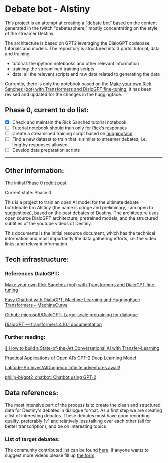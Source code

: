 # Debate bot - AIstiny

This project is an attempt at creating a "debate bot" based on the content generated in the twitch "debatesphere," mostly concentrating on the style of the streamer Destiny.

The architecture is based on GPT2 leveraging the DialoGPT codebase, tutorials and models. The repository is structured into 3 parts: tutorial, data and training.

* tutorial: the ipython notebooks and other relevant information
* training: the streamlined training scripts
* data: all the relevant scripts and raw data related to generating the data

Currently, there is only the notebook based on the [Make your own Rick Sanchez (bot) with Transformers and DialoGPT fine-tuning](https://towardsdatascience.com/make-your-own-rick-sanchez-bot-with-transformers-and-dialogpt-fine-tuning-f85e6d1f4e30?gi=cfc48d3ef8cf), it has been revised and updated for the changes in the huggingface. 

## Phase 0, current to do list:

- [X] Check and maintain the Rick Sanchez tutorial notebook.
- [ ] Tutorial notebook should train only for Rick’s responses
- [ ] Create a streamlined training script based on [huggingface](https://github.com/huggingface/transformers/blob/master/examples/pytorch/language-modeling/run_clm.py).
- [ ] Find a new dataset to train that is similar to streamer debates, i.e. lengthy responses allowed.
- [ ] Develop data preparation scripts

---

## Other information:

The initial [Phase 0 reddit post](https://www.reddit.com/r/Destiny/comments/prthfj/aistiny_the_ultimate_debate_bot_phase_0_viability/). 

Current state: Phase 0

This is a project to train an open AI model for the ultimate debate bot/debate bro AIstiny (the name is cringe and preliminary, I am open to suggestions), based on the past debates of Destiny. The architecture uses open source DialoGPT architecture, pretrained models, and the structured subtitles of the youtube videos of Destiny.

This documents is the initial resource document, which has the technical information and most importantly the data gathering efforts, i.e. the video links, and relevant information.


## Tech infrastructure:


### References DialoGPT:

[Make your own Rick Sanchez (bot) with Transformers and DialoGPT fine-tuning](https://towardsdatascience.com/make-your-own-rick-sanchez-bot-with-transformers-and-dialogpt-fine-tuning-f85e6d1f4e30?gi=cfc48d3ef8cf)

[Easy Chatbot with DialoGPT, Machine Learning and HuggingFace Transformers – MachineCurve](https://www.machinecurve.com/index.php/2021/03/16/easy-chatbot-with-dialogpt-machine-learning-and-huggingface-transformers/)

[Github: microsoft/DialoGPT: Large-scale pretraining for dialogue](https://github.com/microsoft/DialoGPT)

[DialoGPT — transformers 4.10.1 documentation](https://huggingface.co/transformers/model_doc/dialogpt.html)


### Further reading:

[🦄 How to build a State-of-the-Art Conversational AI with Transfer-Learning](https://medium.com/huggingface/how-to-build-a-state-of-the-art-conversational-ai-with-transfer-learning-2d818ac26313)

[Practical Applications of Open AI’s GPT-2 Deep Learning Model](https://medium.com/the-research-nest/practical-applications-of-open-ais-gpt-2-deep-learning-model-14701f18a432)

[Latitude-Archives/AIDungeon: Infinite adventures await!](https://github.com/Latitude-Archives/AIDungeon)

[philip-bl/gpt2_chatbot: Chatbot using GPT-2](https://github.com/philip-bl/gpt2_chatbot)


## Data references:

The most intensive part of the process is to create the clean and structured data for Destiny's debates in dialogue format. As a first step we are creating a list of interesting debates. These debates must have good recording quality, preferably 1v1 and relatively less talking over each other (all for better transcription), and be on interesting topics


### List of target debates:

The community contributed list can be found [here](https://docs.google.com/spreadsheets/d/1MNMo7623PTooMu_aVBsio0G7iEfhTwQBlEk_NB270mQ/edit#gid=1266396936). If anyone wants to suggest more videos please fill up [the form](https://docs.google.com/forms/d/12j_fTeYhrCtjJ3NdY7Eud80mEsj2E3uZ9269gltn3LE/).
